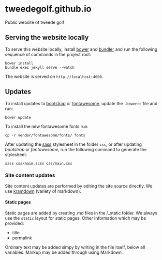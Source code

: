 tweedegolf.github.io
====================

Public website of tweede golf

## Serving the website locally

To serve this website locally, install [bower](http://bower.io/) and [bundler](http://bundler.io/) and run the following sequence of commands in the project root:

    bower install
    bundle exec jekyll serve --watch

The website is served on `http://localhost:4000`.

## Updates

To install updates to [bootstrap](http://getbootstrap.com/) or [fontawesome](http://fortawesome.github.io/Font-Awesome/), update the `.bowerrc` file and run:

    bower update

To install the new fontawesome fonts run:

    cp -r vendor/fontawesome/fonts/ fonts

After updating the [sass](http://sass-lang.com/) stylesheet in the folder `css`, or after updating *bootstrap* or *fontawesome*, run the following command to generate the stylesheet:

    sass css/main.scss css/main.css

### Site content updates

Site content updates are performed by editing the site source directly. We use [kramdown](http://kramdown.gettalong.org/quickref.html) (variety of markdown).

#### Static pages

Static pages are added by creating .md files in the /_static folder. We always use the `static` layout for static pages. Other information which may be provided:

* title
* permalink

Ordinary text may be added simpy by writing in the file itself, below all variables. Markup may be added through using Markdown.
